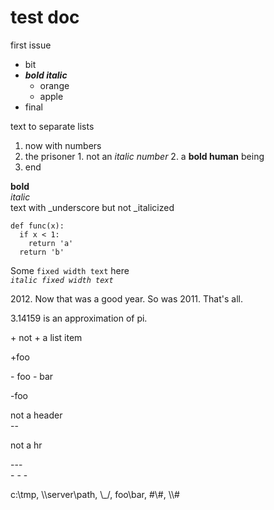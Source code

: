 #  test doc

first issue

  * bit
  * _**bold italic**_
    * orange
    * apple
  * final

text to separate lists

  1. now with numbers
  2. the prisoner
    1. not an _italic number_
    2. a **bold human** being
  3. end

**bold**  
_italic_  
text with \_underscore but not \_italicized  

    
    
    def func(x):
      if x < 1:
        return 'a'
      return 'b'
          

Some `fixed width text` here  
_`italic fixed width text`_

2012\. Now that was a good year. So was 2011. That's all.

3.14159 is an approximation of pi.

\+ not + a list item

+foo

\- foo - bar

-foo 

not a header  
\--

not a hr  
  
\---  
\- - -

c:\tmp, \\\server\path, \\\_/, foo\bar, \#\\\#, \\\\\#

